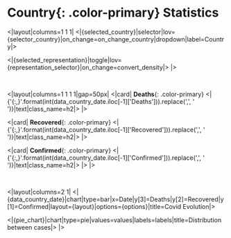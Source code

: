 # **Country**{: .color-primary} Statistics

<|layout|columns=1 1 1|
<|{selected_country}|selector|lov={selector_country}|on_change=on_change_country|dropdown|label=Country|>

<|{selected_representation}|toggle|lov={representation_selector}|on_change=convert_density|>
|>

<br/>

<|layout|columns=1 1 1 1|gap=50px|
<|card|
**Deaths**{: .color-primary}
<|{'{:,}'.format(int(data_country_date.iloc[-1]['Deaths'])).replace(',', ' ')}|text|class_name=h2|>
|>

<|card|
**Recovered**{: .color-primary}
<|{'{:,}'.format(int(data_country_date.iloc[-1]['Recovered'])).replace(',', ' ')}|text|class_name=h2|>
|>

<|card|
**Confirmed**{: .color-primary}
<|{'{:,}'.format(int(data_country_date.iloc[-1]['Confirmed'])).replace(',', ' ')}|text|class_name=h2|>
|>
|>

<br/>

<|layout|columns=2 1|
<|{data_country_date}|chart|type=bar|x=Date|y[3]=Deaths|y[2]=Recovered|y[1]=Confirmed|layout={layout}|options={options}|title=Covid Evolution|>

<|{pie_chart}|chart|type=pie|values=values|labels=labels|title=Distribution between cases|>
|>